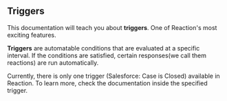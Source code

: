 ## Triggers 

This documentation will teach you about **triggers**. One of Reaction's most exciting features.

**Triggers** are automatable conditions that are evaluated at a specific interval. If the conditions are satisfied, certain responses(we call them reactions) are run automatically.

Currently, there is only one trigger (Salesforce: Case is Closed) available in Reaction.
To learn more, check the documentation inside the specified trigger.

